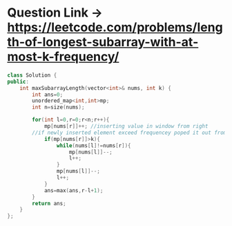 # Question Link -> https://leetcode.com/problems/length-of-longest-subarray-with-at-most-k-frequency/

```cpp
class Solution {
public:
    int maxSubarrayLength(vector<int>& nums, int k) {
        int ans=0;
        unordered_map<int,int>mp;
        int n=size(nums);

        for(int l=0,r=0;r<n;r++){
            mp[nums[r]]++; //inserting value in window from right 
        //if newly inserted element exceed frequencey poped it out from left   
            if(mp[nums[r]]>k){
                while(nums[l]!=nums[r]){
                    mp[nums[l]]--;
                    l++;
                }
                mp[nums[l]]--;
                l++;
            }
            ans=max(ans,r-l+1);
        }
        return ans;
    }
};
````
